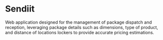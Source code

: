 # Sendiit
Web application designed for the management of package dispatch and reception, leveraging package details such as dimensions, type of product, and distance of locations lockers to provide accurate pricing estimations.
